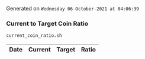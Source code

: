 Generated on `Wednesday 06-October-2021 at 04:06:39`

### Current to Target Coin Ratio
`current_coin_ratio.sh`

Date|Current|Target|Ratio
---|---|---|---
